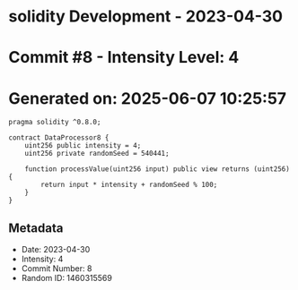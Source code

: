 ﻿# solidity Development - 2023-04-30
# Commit #8 - Intensity Level: 4
# Generated on: 2025-06-07 10:25:57
```solidity
pragma solidity ^0.8.0;

contract DataProcessor8 {
    uint256 public intensity = 4;
    uint256 private randomSeed = 540441;

    function processValue(uint256 input) public view returns (uint256) {
        return input * intensity + randomSeed % 100;
    }
}
```
## Metadata
- Date: 2023-04-30
- Intensity: 4
- Commit Number: 8
- Random ID: 1460315569
